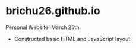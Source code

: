 # brichu26.github.io
Personal Website! 
March 25th: 
- Constructed basic HTML and JavaScript layout 